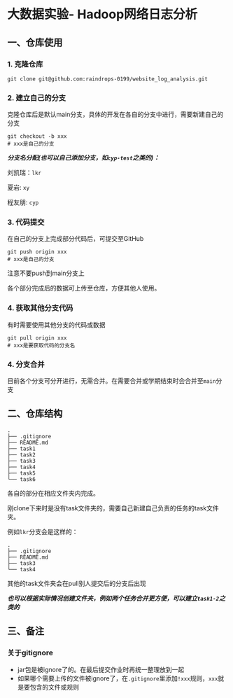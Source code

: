# 大数据实验- Hadoop网络日志分析

## 一、仓库使用

### 1. 克隆仓库

```shell
git clone git@github.com:raindrops-0199/website_log_analysis.git
```

### 2. 建立自己的分支

克隆仓库后是默认main分支，具体的开发在各自的分支中进行，需要新建自己的分支

```shell
git checkout -b xxx
# xxx是自己的分支
```

***分支名分配(也可以自己添加分支，如`cyp-test`之类的)：***

刘凯瑞：`lkr`

夏岩: `xy`

程友朋: `cyp`

### 3. 代码提交

在自己的分支上完成部分代码后，可提交至GitHub

```shell
git push origin xxx
# xxx是自己的分支
```

注意不要push到main分支上

各个部分完成后的数据可上传至仓库，方便其他人使用。

### 4. 获取其他分支代码

有时需要使用其他分支的代码或数据

```shell
git pull origin xxx
# xxx是要获取代码的分支名
```

### 4. 分支合并

目前各个分支可分开进行，无需合并。在需要合并或学期结束时会合并至`main`分支

## 二、仓库结构

```shell
.
├── .gitignore
├── README.md
├── task1
├── task2
├── task3
├── task4
├── task5
└── task6
```

各自的部分在相应文件夹内完成。

刚clone下来时是没有task文件夹的，需要自己新建自己负责的任务的task文件夹。

例如`lkr`分支会是这样的：

```
.
├── .gitignore
├── README.md
├── task3
└── task4
```

其他的task文件夹会在pull别人提交后的分支后出现

***也可以根据实际情况创建文件夹，例如两个任务合并更方便，可以建立`task1-2`之类的***

## 三、备注

### 关于gitignore

- jar包是被ignore了的。在最后提交作业时再统一整理放到一起
- 如果哪个需要上传的文件被ignore了，在`.gitignore`里添加`!xxx`规则，`xxx`就是要包含的文件或规则

